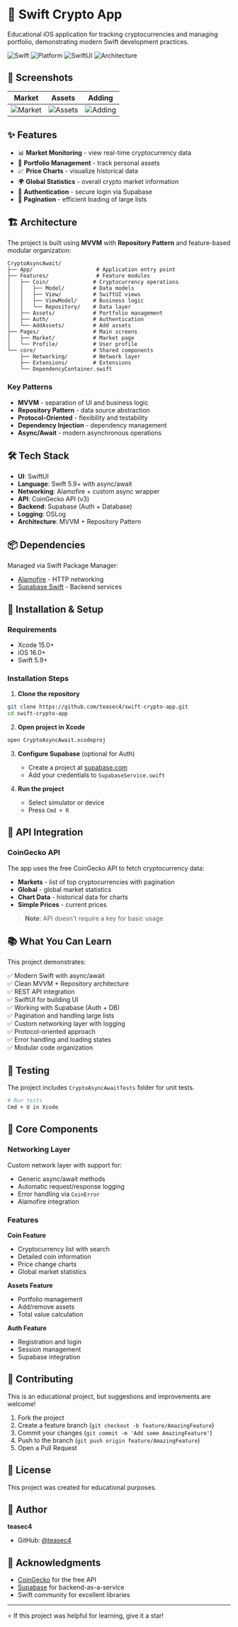 # 📱 Swift Crypto App

Educational iOS application for tracking cryptocurrencies and managing portfolio, demonstrating modern Swift development practices.

![Swift](https://img.shields.io/badge/Swift-5.9+-orange.svg)
![Platform](https://img.shields.io/badge/Platform-iOS%2016.0+-lightgrey.svg)
![SwiftUI](https://img.shields.io/badge/UI-SwiftUI-blue.svg)
![Architecture](https://img.shields.io/badge/Architecture-MVVM-green.svg)

## 📸 Screenshots

| Market | Assets | Adding |
|--------------|------------|----------|
| ![Market](./Screenshots/CoinsMarket.png) | ![Assets](./Screenshots/ProfileAssets.png) | ![Adding](./Screenshots/AddingAsset.png) |

## ✨ Features

- 📊 **Market Monitoring** - view real-time cryptocurrency data
- 💼 **Portfolio Management** - track personal assets
- 📈 **Price Charts** - visualize historical data
- 🌍 **Global Statistics** - overall crypto market information
- 🔐 **Authentication** - secure login via Supabase
- 🔄 **Pagination** - efficient loading of large lists

## 🏗️ Architecture

The project is built using **MVVM** with **Repository Pattern** and feature-based modular organization:

```
CryptoAsyncAwait/
├── App/                    # Application entry point
├── Features/               # Feature modules
│   ├── Coin/              # Cryptocurrency operations
│   │   ├── Model/         # Data models
│   │   ├── View/          # SwiftUI views
│   │   ├── ViewModel/     # Business logic
│   │   └── Repository/    # Data layer
│   ├── Assets/            # Portfolio management
│   ├── Auth/              # Authentication
│   └── AddAssets/         # Add assets
├── Pages/                 # Main screens
│   ├── Market/            # Market page
│   └── Profile/           # User profile
└── core/                  # Shared components
    ├── Networking/        # Network layer
    ├── Extensions/        # Extensions
    └── DependencyContainer.swift
```

### Key Patterns

- **MVVM** - separation of UI and business logic
- **Repository Pattern** - data source abstraction
- **Protocol-Oriented** - flexibility and testability
- **Dependency Injection** - dependency management
- **Async/Await** - modern asynchronous operations

## 🛠️ Tech Stack

- **UI**: SwiftUI
- **Language**: Swift 5.9+ with async/await
- **Networking**: Alamofire + custom async wrapper
- **API**: CoinGecko API (v3)
- **Backend**: Supabase (Auth + Database)
- **Logging**: OSLog
- **Architecture**: MVVM + Repository Pattern

## 📦 Dependencies

Managed via Swift Package Manager:

- [Alamofire](https://github.com/Alamofire/Alamofire) - HTTP networking
- [Supabase Swift](https://github.com/supabase/supabase-swift) - Backend services

## 🚀 Installation & Setup

### Requirements

- Xcode 15.0+
- iOS 16.0+
- Swift 5.9+

### Installation Steps

1. **Clone the repository**
```bash
git clone https://github.com/teasec4/swift-crypto-app.git
cd swift-crypto-app
```

2. **Open project in Xcode**
```bash
open CryptoAsyncAwait.xcodeproj
```

3. **Configure Supabase** (optional for Auth)
   - Create a project at [supabase.com](https://supabase.com)
   - Add your credentials to `SupabaseService.swift`

4. **Run the project**
   - Select simulator or device
   - Press `Cmd + R`

## 🔑 API Integration

### CoinGecko API

The app uses the free CoinGecko API to fetch cryptocurrency data:

- **Markets** - list of top cryptocurrencies with pagination
- **Global** - global market statistics
- **Chart Data** - historical data for charts
- **Simple Prices** - current prices

> **Note**: API doesn't require a key for basic usage

## 📚 What You Can Learn

This project demonstrates:

✅ Modern Swift with async/await  
✅ Clean MVVM + Repository architecture  
✅ REST API integration  
✅ SwiftUI for building UI  
✅ Working with Supabase (Auth + DB)  
✅ Pagination and handling large lists  
✅ Custom networking layer with logging  
✅ Protocol-oriented approach  
✅ Error handling and loading states  
✅ Modular code organization  

## 🧪 Testing

The project includes `CryptoAsyncAwaitTests` folder for unit tests.

```bash
# Run tests
Cmd + U in Xcode
```

## 📝 Core Components

### Networking Layer

Custom network layer with support for:
- Generic async/await methods
- Automatic request/response logging
- Error handling via `CoinError`
- Alamofire integration

### Features

**Coin Feature**
- Cryptocurrency list with search
- Detailed coin information
- Price change charts
- Global market statistics

**Assets Feature**
- Portfolio management
- Add/remove assets
- Total value calculation

**Auth Feature**
- Registration and login
- Session management
- Supabase integration

## 🤝 Contributing

This is an educational project, but suggestions and improvements are welcome!

1. Fork the project
2. Create a feature branch (`git checkout -b feature/AmazingFeature`)
3. Commit your changes (`git commit -m 'Add some AmazingFeature'`)
4. Push to the branch (`git push origin feature/AmazingFeature`)
5. Open a Pull Request

## 📄 License

This project was created for educational purposes.

## 👤 Author

**teasec4**
- GitHub: [@teasec4](https://github.com/teasec4)

## 🙏 Acknowledgments

- [CoinGecko](https://www.coingecko.com/) for the free API
- [Supabase](https://supabase.com/) for backend-as-a-service
- Swift community for excellent libraries

---

⭐️ If this project was helpful for learning, give it a star!
